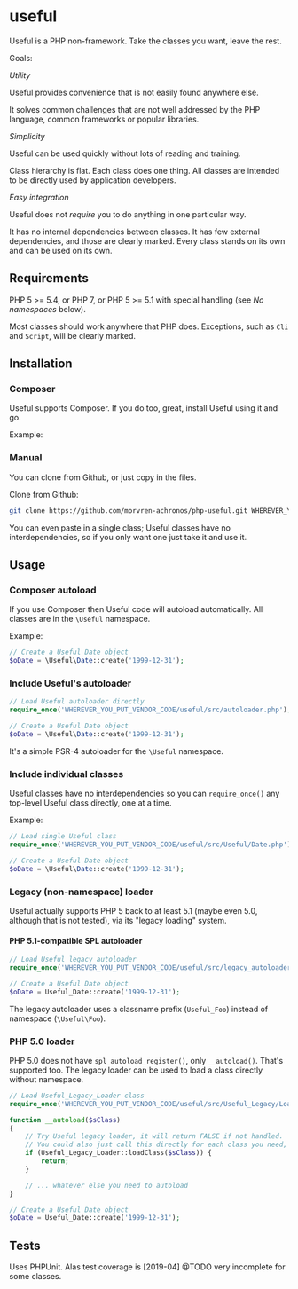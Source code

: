 # useful

Useful is a PHP non-framework. Take the classes you want, leave the rest.

Goals:

*Utility*

Useful provides convenience that is not easily found anywhere else.

It solves common challenges that are not well addressed by the PHP language, common frameworks or popular libraries.

*Simplicity*

Useful can be used quickly without lots of reading and training.

Class hierarchy is flat. Each class does one thing. All classes are intended to be directly used by application developers.

*Easy integration*

Useful does not _require_ you to do anything in one particular way.

It has no internal dependencies between classes. It has few external dependencies, and those are clearly marked. Every class stands on its own and can be used on its own.

## Requirements

PHP 5 >= 5.4, or PHP 7, or PHP 5 >= 5.1 with special handling (see _No namespaces_ below).

Most classes should work anywhere that PHP does. Exceptions, such as `Cli` and `Script`, will be clearly marked.


## Installation

### Composer

Useful supports Composer. If you do too, great, install Useful using it and go.

Example:

### Manual

You can clone from Github, or just copy in the files.

Clone from Github:

```sh
git clone https://github.com/morvren-achronos/php-useful.git WHEREVER_YOU_PUT_VENDOR_CODE/useful
```

You can even paste in a single class; Useful classes have no interdependencies, so if you only want one just take it and use it.

## Usage

### Composer autoload

If you use Composer then Useful code will autoload automatically. All classes are in the `\Useful` namespace.

Example:

```php
// Create a Useful Date object
$oDate = \Useful\Date::create('1999-12-31');
```

### Include Useful's autoloader

```php
// Load Useful autoloader directly
require_once('WHEREVER_YOU_PUT_VENDOR_CODE/useful/src/autoloader.php');

// Create a Useful Date object
$oDate = \Useful\Date::create('1999-12-31');
```

It's a simple PSR-4 autoloader for the `\Useful` namespace.

### Include individual classes

Useful classes have no interdependencies so you can `require_once()` any top-level Useful class directly, one at a time.

Example:

```php
// Load single Useful class
require_once('WHEREVER_YOU_PUT_VENDOR_CODE/useful/src/Useful/Date.php');

// Create a Useful Date object
$oDate = \Useful\Date::create('1999-12-31');
```

### Legacy (non-namespace) loader

Useful actually supports PHP 5 back to at least 5.1 (maybe even 5.0, although that is not tested), via its "legacy loading" system.

#### PHP 5.1-compatible SPL autoloader

```php
// Load Useful legacy autoloader
require_once('WHEREVER_YOU_PUT_VENDOR_CODE/useful/src/legacy_autoloader.php');

// Create a Useful Date object
$oDate = Useful_Date::create('1999-12-31');
```

The legacy autoloader uses a classname prefix (`Useful_Foo`) instead of namespace (`\Useful\Foo`).

### PHP 5.0 loader

PHP 5.0 does not have `spl_autoload_register()`, only `__autoload()`. That's supported too. The legacy loader can be used to load a class directly without namespace.

```php
// Load Useful_Legacy_Loader class
require_once('WHEREVER_YOU_PUT_VENDOR_CODE/useful/src/Useful_Legacy/Loader.php');

function __autoload($sClass)
{
	// Try Useful legacy loader, it will return FALSE if not handled.
	// You could also just call this directly for each class you need, without an autoloader.
	if (Useful_Legacy_Loader::loadClass($sClass)) {
		return;
	}

	// ... whatever else you need to autoload
}

// Create a Useful Date object
$oDate = Useful_Date::create('1999-12-31');
```

## Tests

Uses PHPUnit. Alas test coverage is [2019-04] @TODO very incomplete for some classes.
